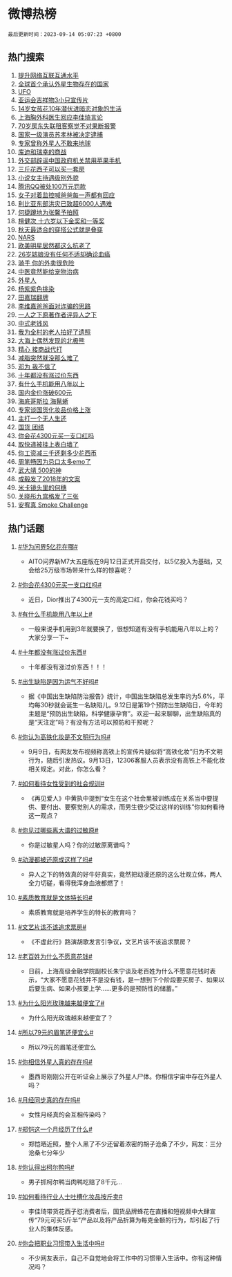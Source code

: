 # 微博热榜

`最后更新时间：2023-09-14 05:07:23 +0800`

## 热门搜索

1. [提升网络互联互通水平](https://m.weibo.cn/search?containerid=100103type%3D1%26t%3D10%26q%3D%23%E6%8F%90%E5%8D%87%E7%BD%91%E7%BB%9C%E4%BA%92%E8%81%94%E4%BA%92%E9%80%9A%E6%B0%B4%E5%B9%B3%23&stream_entry_id=51&isnewpage=1&extparam=seat%3D1%26dgr%3D0%26stream_entry_id%3D51%26filter_type%3Drealtimehot%26pos%3D0%26cate%3D10103%26c_type%3D51%26display_time%3D1694639242%26pre_seqid%3D1694639242024013074116)
1. [全球首个承认外星生物存在的国家](https://m.weibo.cn/search?containerid=100103type%3D1%26t%3D10%26q%3D%23%E5%85%A8%E7%90%83%E9%A6%96%E4%B8%AA%E6%89%BF%E8%AE%A4%E5%A4%96%E6%98%9F%E7%94%9F%E7%89%A9%E5%AD%98%E5%9C%A8%E7%9A%84%E5%9B%BD%E5%AE%B6%23&stream_entry_id=31&isnewpage=1&extparam=seat%3D1%26flag%3D2%26cate%3D5001%26filter_type%3Drealtimehot%26pos%3D0%26dgr%3D0%26stream_entry_id%3D31%26q%3D%2523%25E5%2585%25A8%25E7%2590%2583%25E9%25A6%2596%25E4%25B8%25AA%25E6%2589%25BF%25E8%25AE%25A4%25E5%25A4%2596%25E6%2598%259F%25E7%2594%259F%25E7%2589%25A9%25E5%25AD%2598%25E5%259C%25A8%25E7%259A%2584%25E5%259B%25BD%25E5%25AE%25B6%2523%26band_rank%3D1%26lcate%3D5001%26realpos%3D1%26c_type%3D31%26display_time%3D1694639242%26pre_seqid%3D1694639242024013074116)
1. [UFO](https://m.weibo.cn/search?containerid=100103type%3D1%26t%3D10%26q%3DUFO&stream_entry_id=31&isnewpage=1&extparam=seat%3D1%26flag%3D16%26cate%3D5001%26filter_type%3Drealtimehot%26pos%3D1%26dgr%3D0%26stream_entry_id%3D31%26q%3DUFO%26band_rank%3D2%26lcate%3D5001%26realpos%3D2%26c_type%3D31%26display_time%3D1694639242%26pre_seqid%3D1694639242024013074116)
1. [亚运会吉祥物3小只宣传片](https://m.weibo.cn/search?containerid=100103type%3D1%26t%3D10%26q%3D%23%E4%BA%9A%E8%BF%90%E4%BC%9A%E5%90%89%E7%A5%A5%E7%89%A93%E5%B0%8F%E5%8F%AA%E5%AE%A3%E4%BC%A0%E7%89%87%23&stream_entry_id=31&isnewpage=1&extparam=seat%3D1%26flag%3D0%26cate%3D5001%26filter_type%3Drealtimehot%26pos%3D2%26dgr%3D0%26stream_entry_id%3D31%26q%3D%2523%25E4%25BA%259A%25E8%25BF%2590%25E4%25BC%259A%25E5%2590%2589%25E7%25A5%25A5%25E7%2589%25A93%25E5%25B0%258F%25E5%258F%25AA%25E5%25AE%25A3%25E4%25BC%25A0%25E7%2589%2587%2523%26band_rank%3D3%26lcate%3D5001%26realpos%3D3%26c_type%3D31%26display_time%3D1694639242%26pre_seqid%3D1694639242024013074116)
1. [14岁女孩花10年潜伏进暗恋对象的生活](https://m.weibo.cn/search?containerid=100103type%3D1%26t%3D10%26q%3D14%E5%B2%81%E5%A5%B3%E5%AD%A9%E8%8A%B110%E5%B9%B4%E6%BD%9C%E4%BC%8F%E8%BF%9B%E6%9A%97%E6%81%8B%E5%AF%B9%E8%B1%A1%E7%9A%84%E7%94%9F%E6%B4%BB&stream_entry_id=31&isnewpage=1&extparam=seat%3D1%26flag%3D0%26cate%3D5001%26filter_type%3Drealtimehot%26pos%3D3%26dgr%3D0%26stream_entry_id%3D31%26q%3D14%25E5%25B2%2581%25E5%25A5%25B3%25E5%25AD%25A9%25E8%258A%25B110%25E5%25B9%25B4%25E6%25BD%259C%25E4%25BC%258F%25E8%25BF%259B%25E6%259A%2597%25E6%2581%258B%25E5%25AF%25B9%25E8%25B1%25A1%25E7%259A%2584%25E7%2594%259F%25E6%25B4%25BB%26band_rank%3D4%26lcate%3D5001%26realpos%3D4%26c_type%3D31%26display_time%3D1694639242%26pre_seqid%3D1694639242024013074116)
1. [上海胸外科医生回应李佳琦言论](https://m.weibo.cn/search?containerid=100103type%3D1%26t%3D10%26q%3D%23%E4%B8%8A%E6%B5%B7%E8%83%B8%E5%A4%96%E7%A7%91%E5%8C%BB%E7%94%9F%E5%9B%9E%E5%BA%94%E6%9D%8E%E4%BD%B3%E7%90%A6%E8%A8%80%E8%AE%BA%23&stream_entry_id=31&isnewpage=1&extparam=seat%3D1%26flag%3D16%26cate%3D5001%26filter_type%3Drealtimehot%26pos%3D4%26dgr%3D0%26stream_entry_id%3D31%26q%3D%2523%25E4%25B8%258A%25E6%25B5%25B7%25E8%2583%25B8%25E5%25A4%2596%25E7%25A7%2591%25E5%258C%25BB%25E7%2594%259F%25E5%259B%259E%25E5%25BA%2594%25E6%259D%258E%25E4%25BD%25B3%25E7%2590%25A6%25E8%25A8%2580%25E8%25AE%25BA%2523%26band_rank%3D5%26lcate%3D5001%26realpos%3D5%26c_type%3D31%26display_time%3D1694639242%26pre_seqid%3D1694639242024013074116)
1. [70岁房东失联租客察觉不对果断报警](https://m.weibo.cn/search?containerid=100103type%3D1%26t%3D10%26q%3D%2370%E5%B2%81%E6%88%BF%E4%B8%9C%E5%A4%B1%E8%81%94%E7%A7%9F%E5%AE%A2%E5%AF%9F%E8%A7%89%E4%B8%8D%E5%AF%B9%E6%9E%9C%E6%96%AD%E6%8A%A5%E8%AD%A6%23&stream_entry_id=31&isnewpage=1&extparam=seat%3D1%26flag%3D32768%26cate%3D5001%26filter_type%3Drealtimehot%26pos%3D5%26dgr%3D0%26stream_entry_id%3D31%26q%3D%252370%25E5%25B2%2581%25E6%2588%25BF%25E4%25B8%259C%25E5%25A4%25B1%25E8%2581%2594%25E7%25A7%259F%25E5%25AE%25A2%25E5%25AF%259F%25E8%25A7%2589%25E4%25B8%258D%25E5%25AF%25B9%25E6%259E%259C%25E6%2596%25AD%25E6%258A%25A5%25E8%25AD%25A6%2523%26band_rank%3D6%26lcate%3D5001%26realpos%3D6%26c_type%3D31%26display_time%3D1694639242%26pre_seqid%3D1694639242024013074116)
1. [国家一级演员苏孝林被决定逮捕](https://m.weibo.cn/search?containerid=100103type%3D1%26t%3D10%26q%3D%23%E5%9B%BD%E5%AE%B6%E4%B8%80%E7%BA%A7%E6%BC%94%E5%91%98%E8%8B%8F%E5%AD%9D%E6%9E%97%E8%A2%AB%E5%86%B3%E5%AE%9A%E9%80%AE%E6%8D%95%23&stream_entry_id=31&isnewpage=1&extparam=seat%3D1%26flag%3D2%26cate%3D5001%26filter_type%3Drealtimehot%26pos%3D6%26dgr%3D0%26stream_entry_id%3D31%26q%3D%2523%25E5%259B%25BD%25E5%25AE%25B6%25E4%25B8%2580%25E7%25BA%25A7%25E6%25BC%2594%25E5%2591%2598%25E8%258B%258F%25E5%25AD%259D%25E6%259E%2597%25E8%25A2%25AB%25E5%2586%25B3%25E5%25AE%259A%25E9%2580%25AE%25E6%258D%2595%2523%26band_rank%3D7%26lcate%3D5001%26realpos%3D7%26c_type%3D31%26display_time%3D1694639242%26pre_seqid%3D1694639242024013074116)
1. [专家曾称外星人不敢来地球](https://m.weibo.cn/search?containerid=100103type%3D1%26t%3D10%26q%3D%23%E4%B8%93%E5%AE%B6%E6%9B%BE%E7%A7%B0%E5%A4%96%E6%98%9F%E4%BA%BA%E4%B8%8D%E6%95%A2%E6%9D%A5%E5%9C%B0%E7%90%83%23&stream_entry_id=31&isnewpage=1&extparam=seat%3D1%26flag%3D16%26cate%3D5001%26filter_type%3Drealtimehot%26pos%3D7%26dgr%3D0%26stream_entry_id%3D31%26q%3D%2523%25E4%25B8%2593%25E5%25AE%25B6%25E6%259B%25BE%25E7%25A7%25B0%25E5%25A4%2596%25E6%2598%259F%25E4%25BA%25BA%25E4%25B8%258D%25E6%2595%25A2%25E6%259D%25A5%25E5%259C%25B0%25E7%2590%2583%2523%26band_rank%3D8%26lcate%3D5001%26realpos%3D8%26c_type%3D31%26display_time%3D1694639242%26pre_seqid%3D1694639242024013074116)
1. [库迪和瑞幸的商战](https://m.weibo.cn/search?containerid=100103type%3D1%26t%3D10%26q%3D%E5%BA%93%E8%BF%AA%E5%92%8C%E7%91%9E%E5%B9%B8%E7%9A%84%E5%95%86%E6%88%98&stream_entry_id=31&isnewpage=1&extparam=seat%3D1%26flag%3D0%26cate%3D5001%26filter_type%3Drealtimehot%26pos%3D8%26dgr%3D0%26stream_entry_id%3D31%26q%3D%25E5%25BA%2593%25E8%25BF%25AA%25E5%2592%258C%25E7%2591%259E%25E5%25B9%25B8%25E7%259A%2584%25E5%2595%2586%25E6%2588%2598%26band_rank%3D9%26lcate%3D5001%26realpos%3D9%26c_type%3D31%26display_time%3D1694639242%26pre_seqid%3D1694639242024013074116)
1. [外交部辟谣中国政府机关禁用苹果手机](https://m.weibo.cn/search?containerid=100103type%3D1%26t%3D10%26q%3D%23%E5%A4%96%E4%BA%A4%E9%83%A8%E8%BE%9F%E8%B0%A3%E4%B8%AD%E5%9B%BD%E6%94%BF%E5%BA%9C%E6%9C%BA%E5%85%B3%E7%A6%81%E7%94%A8%E8%8B%B9%E6%9E%9C%E6%89%8B%E6%9C%BA%23&stream_entry_id=31&isnewpage=1&extparam=seat%3D1%26flag%3D0%26cate%3D5001%26filter_type%3Drealtimehot%26pos%3D9%26dgr%3D0%26stream_entry_id%3D31%26q%3D%2523%25E5%25A4%2596%25E4%25BA%25A4%25E9%2583%25A8%25E8%25BE%259F%25E8%25B0%25A3%25E4%25B8%25AD%25E5%259B%25BD%25E6%2594%25BF%25E5%25BA%259C%25E6%259C%25BA%25E5%2585%25B3%25E7%25A6%2581%25E7%2594%25A8%25E8%258B%25B9%25E6%259E%259C%25E6%2589%258B%25E6%259C%25BA%2523%26band_rank%3D10%26lcate%3D5001%26realpos%3D10%26c_type%3D31%26display_time%3D1694639242%26pre_seqid%3D1694639242024013074116)
1. [三斤花西子可以买一套房](https://m.weibo.cn/search?containerid=100103type%3D1%26t%3D10%26q%3D%E4%B8%89%E6%96%A4%E8%8A%B1%E8%A5%BF%E5%AD%90%E5%8F%AF%E4%BB%A5%E4%B9%B0%E4%B8%80%E5%A5%97%E6%88%BF&stream_entry_id=31&isnewpage=1&extparam=seat%3D1%26flag%3D2%26cate%3D5001%26filter_type%3Drealtimehot%26pos%3D10%26dgr%3D0%26stream_entry_id%3D31%26q%3D%25E4%25B8%2589%25E6%2596%25A4%25E8%258A%25B1%25E8%25A5%25BF%25E5%25AD%2590%25E5%258F%25AF%25E4%25BB%25A5%25E4%25B9%25B0%25E4%25B8%2580%25E5%25A5%2597%25E6%2588%25BF%26band_rank%3D11%26lcate%3D5001%26realpos%3D11%26c_type%3D31%26display_time%3D1694639242%26pre_seqid%3D1694639242024013074116)
1. [小说女主待遇级别外貌](https://m.weibo.cn/search?containerid=100103type%3D1%26t%3D10%26q%3D%E5%B0%8F%E8%AF%B4%E5%A5%B3%E4%B8%BB%E5%BE%85%E9%81%87%E7%BA%A7%E5%88%AB%E5%A4%96%E8%B2%8C&stream_entry_id=31&isnewpage=1&extparam=seat%3D1%26flag%3D2%26cate%3D5001%26filter_type%3Drealtimehot%26pos%3D11%26dgr%3D0%26stream_entry_id%3D31%26q%3D%25E5%25B0%258F%25E8%25AF%25B4%25E5%25A5%25B3%25E4%25B8%25BB%25E5%25BE%2585%25E9%2581%2587%25E7%25BA%25A7%25E5%2588%25AB%25E5%25A4%2596%25E8%25B2%258C%26band_rank%3D12%26lcate%3D5001%26realpos%3D12%26c_type%3D31%26display_time%3D1694639242%26pre_seqid%3D1694639242024013074116)
1. [腾讯QQ被处100万元罚款](https://m.weibo.cn/search?containerid=100103type%3D1%26t%3D10%26q%3D%23%E8%85%BE%E8%AE%AFQQ%E8%A2%AB%E5%A4%84100%E4%B8%87%E5%85%83%E7%BD%9A%E6%AC%BE%23&stream_entry_id=31&isnewpage=1&extparam=seat%3D1%26flag%3D0%26cate%3D5001%26filter_type%3Drealtimehot%26pos%3D12%26dgr%3D0%26stream_entry_id%3D31%26q%3D%2523%25E8%2585%25BE%25E8%25AE%25AFQQ%25E8%25A2%25AB%25E5%25A4%2584100%25E4%25B8%2587%25E5%2585%2583%25E7%25BD%259A%25E6%25AC%25BE%2523%26band_rank%3D13%26lcate%3D5001%26realpos%3D13%26c_type%3D31%26display_time%3D1694639242%26pre_seqid%3D1694639242024013074116)
1. [女子对着监控喊爸爸每一声都有回应](https://m.weibo.cn/search?containerid=100103type%3D1%26t%3D10%26q%3D%23%E5%A5%B3%E5%AD%90%E5%AF%B9%E7%9D%80%E7%9B%91%E6%8E%A7%E5%96%8A%E7%88%B8%E7%88%B8%E6%AF%8F%E4%B8%80%E5%A3%B0%E9%83%BD%E6%9C%89%E5%9B%9E%E5%BA%94%23&stream_entry_id=31&isnewpage=1&extparam=seat%3D1%26flag%3D32768%26cate%3D5001%26filter_type%3Drealtimehot%26pos%3D13%26dgr%3D0%26stream_entry_id%3D31%26q%3D%2523%25E5%25A5%25B3%25E5%25AD%2590%25E5%25AF%25B9%25E7%259D%2580%25E7%259B%2591%25E6%258E%25A7%25E5%2596%258A%25E7%2588%25B8%25E7%2588%25B8%25E6%25AF%258F%25E4%25B8%2580%25E5%25A3%25B0%25E9%2583%25BD%25E6%259C%2589%25E5%259B%259E%25E5%25BA%2594%2523%26band_rank%3D14%26lcate%3D5001%26realpos%3D14%26c_type%3D31%26display_time%3D1694639242%26pre_seqid%3D1694639242024013074116)
1. [利比亚东部洪灾已致超6000人遇难](https://m.weibo.cn/search?containerid=100103type%3D1%26t%3D10%26q%3D%23%E5%88%A9%E6%AF%94%E4%BA%9A%E4%B8%9C%E9%83%A8%E6%B4%AA%E7%81%BE%E5%B7%B2%E8%87%B4%E8%B6%856000%E4%BA%BA%E9%81%87%E9%9A%BE%23&stream_entry_id=31&isnewpage=1&extparam=seat%3D1%26flag%3D0%26cate%3D5001%26filter_type%3Drealtimehot%26pos%3D14%26dgr%3D0%26stream_entry_id%3D31%26q%3D%2523%25E5%2588%25A9%25E6%25AF%2594%25E4%25BA%259A%25E4%25B8%259C%25E9%2583%25A8%25E6%25B4%25AA%25E7%2581%25BE%25E5%25B7%25B2%25E8%2587%25B4%25E8%25B6%25856000%25E4%25BA%25BA%25E9%2581%2587%25E9%259A%25BE%2523%26band_rank%3D15%26lcate%3D5001%26realpos%3D15%26c_type%3D31%26display_time%3D1694639242%26pre_seqid%3D1694639242024013074116)
1. [何捷蹲地为张馨予拍照](https://m.weibo.cn/search?containerid=100103type%3D1%26t%3D10%26q%3D%23%E4%BD%95%E6%8D%B7%E8%B9%B2%E5%9C%B0%E4%B8%BA%E5%BC%A0%E9%A6%A8%E4%BA%88%E6%8B%8D%E7%85%A7%23&stream_entry_id=31&isnewpage=1&extparam=seat%3D1%26flag%3D2%26cate%3D5001%26filter_type%3Drealtimehot%26pos%3D15%26dgr%3D0%26stream_entry_id%3D31%26q%3D%2523%25E4%25BD%2595%25E6%258D%25B7%25E8%25B9%25B2%25E5%259C%25B0%25E4%25B8%25BA%25E5%25BC%25A0%25E9%25A6%25A8%25E4%25BA%2588%25E6%258B%258D%25E7%2585%25A7%2523%26band_rank%3D16%26lcate%3D5001%26realpos%3D16%26c_type%3D31%26display_time%3D1694639242%26pre_seqid%3D1694639242024013074116)
1. [檀健次 十六岁以下金奖和一等奖](https://m.weibo.cn/search?containerid=100103type%3D1%26t%3D10%26q%3D%E6%AA%80%E5%81%A5%E6%AC%A1+%E5%8D%81%E5%85%AD%E5%B2%81%E4%BB%A5%E4%B8%8B%E9%87%91%E5%A5%96%E5%92%8C%E4%B8%80%E7%AD%89%E5%A5%96&stream_entry_id=31&isnewpage=1&extparam=seat%3D1%26flag%3D0%26cate%3D5001%26filter_type%3Drealtimehot%26pos%3D16%26dgr%3D0%26stream_entry_id%3D31%26q%3D%25E6%25AA%2580%25E5%2581%25A5%25E6%25AC%25A1%2520%25E5%258D%2581%25E5%2585%25AD%25E5%25B2%2581%25E4%25BB%25A5%25E4%25B8%258B%25E9%2587%2591%25E5%25A5%2596%25E5%2592%258C%25E4%25B8%2580%25E7%25AD%2589%25E5%25A5%2596%26band_rank%3D17%26lcate%3D5001%26realpos%3D17%26c_type%3D31%26display_time%3D1694639242%26pre_seqid%3D1694639242024013074116)
1. [秋天最适合的穿搭公式就是叠穿](https://m.weibo.cn/search?containerid=100103type%3D1%26t%3D10%26q%3D%E7%A7%8B%E5%A4%A9%E6%9C%80%E9%80%82%E5%90%88%E7%9A%84%E7%A9%BF%E6%90%AD%E5%85%AC%E5%BC%8F%E5%B0%B1%E6%98%AF%E5%8F%A0%E7%A9%BF&stream_entry_id=31&isnewpage=1&extparam=seat%3D1%26flag%3D0%26cate%3D5001%26filter_type%3Drealtimehot%26pos%3D17%26dgr%3D0%26stream_entry_id%3D31%26q%3D%25E7%25A7%258B%25E5%25A4%25A9%25E6%259C%2580%25E9%2580%2582%25E5%2590%2588%25E7%259A%2584%25E7%25A9%25BF%25E6%2590%25AD%25E5%2585%25AC%25E5%25BC%258F%25E5%25B0%25B1%25E6%2598%25AF%25E5%258F%25A0%25E7%25A9%25BF%26band_rank%3D18%26lcate%3D5001%26realpos%3D18%26c_type%3D31%26display_time%3D1694639242%26pre_seqid%3D1694639242024013074116)
1. [NARS](https://m.weibo.cn/search?containerid=100103type%3D1%26t%3D10%26q%3DNARS&stream_entry_id=31&isnewpage=1&extparam=seat%3D1%26flag%3D0%26cate%3D5001%26filter_type%3Drealtimehot%26pos%3D18%26dgr%3D0%26stream_entry_id%3D31%26q%3DNARS%26band_rank%3D19%26lcate%3D5001%26realpos%3D19%26c_type%3D31%26display_time%3D1694639242%26pre_seqid%3D1694639242024013074116)
1. [欧美明星居然都这么抗老了](https://m.weibo.cn/search?containerid=100103type%3D1%26t%3D10%26q%3D%23%E6%AC%A7%E7%BE%8E%E6%98%8E%E6%98%9F%E5%B1%85%E7%84%B6%E9%83%BD%E8%BF%99%E4%B9%88%E6%8A%97%E8%80%81%E4%BA%86%23&stream_entry_id=31&isnewpage=1&extparam=seat%3D1%26flag%3D0%26cate%3D5001%26filter_type%3Drealtimehot%26pos%3D19%26dgr%3D0%26stream_entry_id%3D31%26q%3D%2523%25E6%25AC%25A7%25E7%25BE%258E%25E6%2598%258E%25E6%2598%259F%25E5%25B1%2585%25E7%2584%25B6%25E9%2583%25BD%25E8%25BF%2599%25E4%25B9%2588%25E6%258A%2597%25E8%2580%2581%25E4%25BA%2586%2523%26band_rank%3D20%26lcate%3D5001%26realpos%3D20%26c_type%3D31%26display_time%3D1694639242%26pre_seqid%3D1694639242024013074116)
1. [26岁姑娘没有任何不适却确诊血癌](https://m.weibo.cn/search?containerid=100103type%3D1%26t%3D10%26q%3D%2326%E5%B2%81%E5%A7%91%E5%A8%98%E6%B2%A1%E6%9C%89%E4%BB%BB%E4%BD%95%E4%B8%8D%E9%80%82%E5%8D%B4%E7%A1%AE%E8%AF%8A%E8%A1%80%E7%99%8C%23&stream_entry_id=31&isnewpage=1&extparam=seat%3D1%26flag%3D0%26cate%3D5001%26filter_type%3Drealtimehot%26pos%3D20%26dgr%3D0%26stream_entry_id%3D31%26q%3D%252326%25E5%25B2%2581%25E5%25A7%2591%25E5%25A8%2598%25E6%25B2%25A1%25E6%259C%2589%25E4%25BB%25BB%25E4%25BD%2595%25E4%25B8%258D%25E9%2580%2582%25E5%258D%25B4%25E7%25A1%25AE%25E8%25AF%258A%25E8%25A1%2580%25E7%2599%258C%2523%26band_rank%3D21%26lcate%3D5001%26realpos%3D21%26c_type%3D31%26display_time%3D1694639242%26pre_seqid%3D1694639242024013074116)
1. [骑手 你的外卖很危险](https://m.weibo.cn/search?containerid=100103type%3D1%26t%3D10%26q%3D%E9%AA%91%E6%89%8B+%E4%BD%A0%E7%9A%84%E5%A4%96%E5%8D%96%E5%BE%88%E5%8D%B1%E9%99%A9&stream_entry_id=31&isnewpage=1&extparam=seat%3D1%26flag%3D0%26cate%3D5001%26filter_type%3Drealtimehot%26pos%3D21%26dgr%3D0%26stream_entry_id%3D31%26q%3D%25E9%25AA%2591%25E6%2589%258B%2520%25E4%25BD%25A0%25E7%259A%2584%25E5%25A4%2596%25E5%258D%2596%25E5%25BE%2588%25E5%258D%25B1%25E9%2599%25A9%26band_rank%3D22%26lcate%3D5001%26realpos%3D22%26c_type%3D31%26display_time%3D1694639242%26pre_seqid%3D1694639242024013074116)
1. [中医竟然能给宠物治病](https://m.weibo.cn/search?containerid=100103type%3D1%26t%3D10%26q%3D%E4%B8%AD%E5%8C%BB%E7%AB%9F%E7%84%B6%E8%83%BD%E7%BB%99%E5%AE%A0%E7%89%A9%E6%B2%BB%E7%97%85&stream_entry_id=31&isnewpage=1&extparam=seat%3D1%26flag%3D0%26cate%3D5001%26filter_type%3Drealtimehot%26pos%3D22%26dgr%3D0%26stream_entry_id%3D31%26q%3D%25E4%25B8%25AD%25E5%258C%25BB%25E7%25AB%259F%25E7%2584%25B6%25E8%2583%25BD%25E7%25BB%2599%25E5%25AE%25A0%25E7%2589%25A9%25E6%25B2%25BB%25E7%2597%2585%26band_rank%3D23%26lcate%3D5001%26realpos%3D23%26c_type%3D31%26display_time%3D1694639242%26pre_seqid%3D1694639242024013074116)
1. [外星人](https://m.weibo.cn/search?containerid=100103type%3D1%26t%3D10%26q%3D%E5%A4%96%E6%98%9F%E4%BA%BA&stream_entry_id=31&isnewpage=1&extparam=seat%3D1%26flag%3D0%26cate%3D5001%26filter_type%3Drealtimehot%26pos%3D23%26dgr%3D0%26stream_entry_id%3D31%26q%3D%25E5%25A4%2596%25E6%2598%259F%25E4%25BA%25BA%26band_rank%3D24%26lcate%3D5001%26realpos%3D24%26c_type%3D31%26display_time%3D1694639242%26pre_seqid%3D1694639242024013074116)
1. [杨紫紫色挑染](https://m.weibo.cn/search?containerid=100103type%3D1%26t%3D10%26q%3D%23%E6%9D%A8%E7%B4%AB%E7%B4%AB%E8%89%B2%E6%8C%91%E6%9F%93%23&stream_entry_id=31&isnewpage=1&extparam=seat%3D1%26flag%3D0%26cate%3D5001%26filter_type%3Drealtimehot%26pos%3D24%26dgr%3D0%26stream_entry_id%3D31%26q%3D%2523%25E6%259D%25A8%25E7%25B4%25AB%25E7%25B4%25AB%25E8%2589%25B2%25E6%258C%2591%25E6%259F%2593%2523%26band_rank%3D25%26lcate%3D5001%26realpos%3D25%26c_type%3D31%26display_time%3D1694639242%26pre_seqid%3D1694639242024013074116)
1. [田嘉瑞翻牌](https://m.weibo.cn/search?containerid=100103type%3D1%26t%3D10%26q%3D%E7%94%B0%E5%98%89%E7%91%9E%E7%BF%BB%E7%89%8C&stream_entry_id=31&isnewpage=1&extparam=seat%3D1%26flag%3D0%26cate%3D5001%26filter_type%3Drealtimehot%26pos%3D25%26dgr%3D0%26stream_entry_id%3D31%26q%3D%25E7%2594%25B0%25E5%2598%2589%25E7%2591%259E%25E7%25BF%25BB%25E7%2589%258C%26band_rank%3D26%26lcate%3D5001%26realpos%3D26%26c_type%3D31%26display_time%3D1694639242%26pre_seqid%3D1694639242024013074116)
1. [李维嘉爸爸面对诈骗的思路](https://m.weibo.cn/search?containerid=100103type%3D1%26t%3D10%26q%3D%E6%9D%8E%E7%BB%B4%E5%98%89%E7%88%B8%E7%88%B8%E9%9D%A2%E5%AF%B9%E8%AF%88%E9%AA%97%E7%9A%84%E6%80%9D%E8%B7%AF&stream_entry_id=31&isnewpage=1&extparam=seat%3D1%26flag%3D0%26cate%3D5001%26filter_type%3Drealtimehot%26pos%3D26%26dgr%3D0%26stream_entry_id%3D31%26q%3D%25E6%259D%258E%25E7%25BB%25B4%25E5%2598%2589%25E7%2588%25B8%25E7%2588%25B8%25E9%259D%25A2%25E5%25AF%25B9%25E8%25AF%2588%25E9%25AA%2597%25E7%259A%2584%25E6%2580%259D%25E8%25B7%25AF%26band_rank%3D27%26lcate%3D5001%26realpos%3D27%26c_type%3D31%26display_time%3D1694639242%26pre_seqid%3D1694639242024013074116)
1. [一人之下原著作者评异人之下](https://m.weibo.cn/search?containerid=100103type%3D1%26t%3D10%26q%3D%23%E4%B8%80%E4%BA%BA%E4%B9%8B%E4%B8%8B%E5%8E%9F%E8%91%97%E4%BD%9C%E8%80%85%E8%AF%84%E5%BC%82%E4%BA%BA%E4%B9%8B%E4%B8%8B%23&stream_entry_id=31&isnewpage=1&extparam=seat%3D1%26flag%3D0%26cate%3D5001%26filter_type%3Drealtimehot%26pos%3D27%26dgr%3D0%26stream_entry_id%3D31%26q%3D%2523%25E4%25B8%2580%25E4%25BA%25BA%25E4%25B9%258B%25E4%25B8%258B%25E5%258E%259F%25E8%2591%2597%25E4%25BD%259C%25E8%2580%2585%25E8%25AF%2584%25E5%25BC%2582%25E4%25BA%25BA%25E4%25B9%258B%25E4%25B8%258B%2523%26band_rank%3D28%26lcate%3D5001%26realpos%3D28%26c_type%3D31%26display_time%3D1694639242%26pre_seqid%3D1694639242024013074116)
1. [中式老钱风](https://m.weibo.cn/search?containerid=100103type%3D1%26t%3D10%26q%3D%E4%B8%AD%E5%BC%8F%E8%80%81%E9%92%B1%E9%A3%8E&stream_entry_id=31&isnewpage=1&extparam=seat%3D1%26flag%3D1%26cate%3D5001%26filter_type%3Drealtimehot%26pos%3D28%26dgr%3D0%26stream_entry_id%3D31%26q%3D%25E4%25B8%25AD%25E5%25BC%258F%25E8%2580%2581%25E9%2592%25B1%25E9%25A3%258E%26band_rank%3D29%26lcate%3D5001%26realpos%3D29%26c_type%3D31%26display_time%3D1694639242%26pre_seqid%3D1694639242024013074116)
1. [我为全村的老人拍好了遗照](https://m.weibo.cn/search?containerid=100103type%3D1%26t%3D10%26q%3D%E6%88%91%E4%B8%BA%E5%85%A8%E6%9D%91%E7%9A%84%E8%80%81%E4%BA%BA%E6%8B%8D%E5%A5%BD%E4%BA%86%E9%81%97%E7%85%A7&stream_entry_id=31&isnewpage=1&extparam=seat%3D1%26flag%3D0%26cate%3D5001%26filter_type%3Drealtimehot%26pos%3D29%26dgr%3D0%26stream_entry_id%3D31%26q%3D%25E6%2588%2591%25E4%25B8%25BA%25E5%2585%25A8%25E6%259D%2591%25E7%259A%2584%25E8%2580%2581%25E4%25BA%25BA%25E6%258B%258D%25E5%25A5%25BD%25E4%25BA%2586%25E9%2581%2597%25E7%2585%25A7%26band_rank%3D30%26lcate%3D5001%26realpos%3D30%26c_type%3D31%26display_time%3D1694639242%26pre_seqid%3D1694639242024013074116)
1. [大海上偶然发现的北极熊](https://m.weibo.cn/search?containerid=100103type%3D1%26t%3D10%26q%3D%E5%A4%A7%E6%B5%B7%E4%B8%8A%E5%81%B6%E7%84%B6%E5%8F%91%E7%8E%B0%E7%9A%84%E5%8C%97%E6%9E%81%E7%86%8A&stream_entry_id=31&isnewpage=1&extparam=seat%3D1%26flag%3D1%26cate%3D5001%26filter_type%3Drealtimehot%26pos%3D30%26dgr%3D0%26stream_entry_id%3D31%26q%3D%25E5%25A4%25A7%25E6%25B5%25B7%25E4%25B8%258A%25E5%2581%25B6%25E7%2584%25B6%25E5%258F%2591%25E7%258E%25B0%25E7%259A%2584%25E5%258C%2597%25E6%259E%2581%25E7%2586%258A%26band_rank%3D31%26lcate%3D5001%26realpos%3D31%26c_type%3D31%26display_time%3D1694639242%26pre_seqid%3D1694639242024013074116)
1. [精心 接商战代打](https://m.weibo.cn/search?containerid=100103type%3D1%26t%3D10%26q%3D%E7%B2%BE%E5%BF%83+%E6%8E%A5%E5%95%86%E6%88%98%E4%BB%A3%E6%89%93&stream_entry_id=31&isnewpage=1&extparam=seat%3D1%26flag%3D0%26cate%3D5001%26filter_type%3Drealtimehot%26pos%3D31%26dgr%3D0%26stream_entry_id%3D31%26q%3D%25E7%25B2%25BE%25E5%25BF%2583%2520%25E6%258E%25A5%25E5%2595%2586%25E6%2588%2598%25E4%25BB%25A3%25E6%2589%2593%26band_rank%3D32%26lcate%3D5001%26realpos%3D32%26c_type%3D31%26display_time%3D1694639242%26pre_seqid%3D1694639242024013074116)
1. [减脂突然就没那么难了](https://m.weibo.cn/search?containerid=100103type%3D1%26t%3D10%26q%3D%23%E5%87%8F%E8%84%82%E7%AA%81%E7%84%B6%E5%B0%B1%E6%B2%A1%E9%82%A3%E4%B9%88%E9%9A%BE%E4%BA%86%23&stream_entry_id=31&isnewpage=1&extparam=seat%3D1%26flag%3D0%26cate%3D5001%26filter_type%3Drealtimehot%26pos%3D32%26dgr%3D0%26stream_entry_id%3D31%26q%3D%2523%25E5%2587%258F%25E8%2584%2582%25E7%25AA%2581%25E7%2584%25B6%25E5%25B0%25B1%25E6%25B2%25A1%25E9%2582%25A3%25E4%25B9%2588%25E9%259A%25BE%25E4%25BA%2586%2523%26band_rank%3D33%26lcate%3D5001%26realpos%3D33%26c_type%3D31%26display_time%3D1694639242%26pre_seqid%3D1694639242024013074116)
1. [邓为 我不信了](https://m.weibo.cn/search?containerid=100103type%3D1%26t%3D10%26q%3D%E9%82%93%E4%B8%BA+%E6%88%91%E4%B8%8D%E4%BF%A1%E4%BA%86&stream_entry_id=31&isnewpage=1&extparam=seat%3D1%26flag%3D0%26cate%3D5001%26filter_type%3Drealtimehot%26pos%3D33%26dgr%3D0%26stream_entry_id%3D31%26q%3D%25E9%2582%2593%25E4%25B8%25BA%2520%25E6%2588%2591%25E4%25B8%258D%25E4%25BF%25A1%25E4%25BA%2586%26band_rank%3D34%26lcate%3D5001%26realpos%3D34%26c_type%3D31%26display_time%3D1694639242%26pre_seqid%3D1694639242024013074116)
1. [十年都没有涨过价东西](https://m.weibo.cn/search?containerid=100103type%3D1%26t%3D10%26q%3D%23%E5%8D%81%E5%B9%B4%E9%83%BD%E6%B2%A1%E6%9C%89%E6%B6%A8%E8%BF%87%E4%BB%B7%E4%B8%9C%E8%A5%BF%23&stream_entry_id=31&isnewpage=1&extparam=seat%3D1%26flag%3D0%26cate%3D5001%26filter_type%3Drealtimehot%26pos%3D34%26dgr%3D0%26stream_entry_id%3D31%26q%3D%2523%25E5%258D%2581%25E5%25B9%25B4%25E9%2583%25BD%25E6%25B2%25A1%25E6%259C%2589%25E6%25B6%25A8%25E8%25BF%2587%25E4%25BB%25B7%25E4%25B8%259C%25E8%25A5%25BF%2523%26band_rank%3D35%26lcate%3D5001%26realpos%3D35%26c_type%3D31%26display_time%3D1694639242%26pre_seqid%3D1694639242024013074116)
1. [有什么手机能用八年以上](https://m.weibo.cn/search?containerid=100103type%3D1%26t%3D10%26q%3D%23%E6%9C%89%E4%BB%80%E4%B9%88%E6%89%8B%E6%9C%BA%E8%83%BD%E7%94%A8%E5%85%AB%E5%B9%B4%E4%BB%A5%E4%B8%8A%23&stream_entry_id=31&isnewpage=1&extparam=seat%3D1%26flag%3D0%26cate%3D5001%26filter_type%3Drealtimehot%26pos%3D35%26dgr%3D0%26stream_entry_id%3D31%26q%3D%2523%25E6%259C%2589%25E4%25BB%2580%25E4%25B9%2588%25E6%2589%258B%25E6%259C%25BA%25E8%2583%25BD%25E7%2594%25A8%25E5%2585%25AB%25E5%25B9%25B4%25E4%25BB%25A5%25E4%25B8%258A%2523%26band_rank%3D36%26lcate%3D5001%26realpos%3D36%26c_type%3D31%26display_time%3D1694639242%26pre_seqid%3D1694639242024013074116)
1. [国内金价涨破600元](https://m.weibo.cn/search?containerid=100103type%3D1%26t%3D10%26q%3D%23%E5%9B%BD%E5%86%85%E9%87%91%E4%BB%B7%E6%B6%A8%E7%A0%B4600%E5%85%83%23&stream_entry_id=31&isnewpage=1&extparam=seat%3D1%26flag%3D0%26cate%3D5001%26filter_type%3Drealtimehot%26pos%3D36%26dgr%3D0%26stream_entry_id%3D31%26q%3D%2523%25E5%259B%25BD%25E5%2586%2585%25E9%2587%2591%25E4%25BB%25B7%25E6%25B6%25A8%25E7%25A0%25B4600%25E5%2585%2583%2523%26band_rank%3D37%26lcate%3D5001%26realpos%3D37%26c_type%3D31%26display_time%3D1694639242%26pre_seqid%3D1694639242024013074116)
1. [海底哥斯拉 海鬣蜥](https://m.weibo.cn/search?containerid=100103type%3D1%26t%3D10%26q%3D%E6%B5%B7%E5%BA%95%E5%93%A5%E6%96%AF%E6%8B%89+%E6%B5%B7%E9%AC%A3%E8%9C%A5&stream_entry_id=31&isnewpage=1&extparam=seat%3D1%26flag%3D0%26cate%3D5001%26filter_type%3Drealtimehot%26pos%3D37%26dgr%3D0%26stream_entry_id%3D31%26q%3D%25E6%25B5%25B7%25E5%25BA%2595%25E5%2593%25A5%25E6%2596%25AF%25E6%258B%2589%2520%25E6%25B5%25B7%25E9%25AC%25A3%25E8%259C%25A5%26band_rank%3D38%26lcate%3D5001%26realpos%3D38%26c_type%3D31%26display_time%3D1694639242%26pre_seqid%3D1694639242024013074116)
1. [专家谈国货化妆品价格上涨](https://m.weibo.cn/search?containerid=100103type%3D1%26t%3D10%26q%3D%23%E4%B8%93%E5%AE%B6%E8%B0%88%E5%9B%BD%E8%B4%A7%E5%8C%96%E5%A6%86%E5%93%81%E4%BB%B7%E6%A0%BC%E4%B8%8A%E6%B6%A8%23&stream_entry_id=31&isnewpage=1&extparam=seat%3D1%26flag%3D0%26cate%3D5001%26filter_type%3Drealtimehot%26pos%3D38%26dgr%3D0%26stream_entry_id%3D31%26q%3D%2523%25E4%25B8%2593%25E5%25AE%25B6%25E8%25B0%2588%25E5%259B%25BD%25E8%25B4%25A7%25E5%258C%2596%25E5%25A6%2586%25E5%2593%2581%25E4%25BB%25B7%25E6%25A0%25BC%25E4%25B8%258A%25E6%25B6%25A8%2523%26band_rank%3D39%26lcate%3D5001%26realpos%3D39%26c_type%3D31%26display_time%3D1694639242%26pre_seqid%3D1694639242024013074116)
1. [主打一个无人生还](https://m.weibo.cn/search?containerid=100103type%3D1%26t%3D10%26q%3D%E4%B8%BB%E6%89%93%E4%B8%80%E4%B8%AA%E6%97%A0%E4%BA%BA%E7%94%9F%E8%BF%98&stream_entry_id=31&isnewpage=1&extparam=seat%3D1%26flag%3D0%26cate%3D5001%26filter_type%3Drealtimehot%26pos%3D39%26dgr%3D0%26stream_entry_id%3D31%26q%3D%25E4%25B8%25BB%25E6%2589%2593%25E4%25B8%2580%25E4%25B8%25AA%25E6%2597%25A0%25E4%25BA%25BA%25E7%2594%259F%25E8%25BF%2598%26band_rank%3D40%26lcate%3D5001%26realpos%3D40%26c_type%3D31%26display_time%3D1694639242%26pre_seqid%3D1694639242024013074116)
1. [国货 团结](https://m.weibo.cn/search?containerid=100103type%3D1%26t%3D10%26q%3D%E5%9B%BD%E8%B4%A7+%E5%9B%A2%E7%BB%93&stream_entry_id=31&isnewpage=1&extparam=seat%3D1%26flag%3D0%26cate%3D5001%26filter_type%3Drealtimehot%26pos%3D40%26dgr%3D0%26stream_entry_id%3D31%26q%3D%25E5%259B%25BD%25E8%25B4%25A7%2520%25E5%259B%25A2%25E7%25BB%2593%26band_rank%3D41%26lcate%3D5001%26realpos%3D41%26c_type%3D31%26display_time%3D1694639242%26pre_seqid%3D1694639242024013074116)
1. [你会花4300元买一支口红吗](https://m.weibo.cn/search?containerid=100103type%3D1%26t%3D10%26q%3D%23%E4%BD%A0%E4%BC%9A%E8%8A%B14300%E5%85%83%E4%B9%B0%E4%B8%80%E6%94%AF%E5%8F%A3%E7%BA%A2%E5%90%97%23&stream_entry_id=31&isnewpage=1&extparam=seat%3D1%26flag%3D0%26cate%3D5001%26filter_type%3Drealtimehot%26pos%3D41%26dgr%3D0%26stream_entry_id%3D31%26q%3D%2523%25E4%25BD%25A0%25E4%25BC%259A%25E8%258A%25B14300%25E5%2585%2583%25E4%25B9%25B0%25E4%25B8%2580%25E6%2594%25AF%25E5%258F%25A3%25E7%25BA%25A2%25E5%2590%2597%2523%26band_rank%3D42%26lcate%3D5001%26realpos%3D42%26c_type%3D31%26display_time%3D1694639242%26pre_seqid%3D1694639242024013074116)
1. [取快递被挂上表白墙了](https://m.weibo.cn/search?containerid=100103type%3D1%26t%3D10%26q%3D%23%E5%8F%96%E5%BF%AB%E9%80%92%E8%A2%AB%E6%8C%82%E4%B8%8A%E8%A1%A8%E7%99%BD%E5%A2%99%E4%BA%86%23&stream_entry_id=31&isnewpage=1&extparam=seat%3D1%26flag%3D0%26cate%3D5001%26filter_type%3Drealtimehot%26pos%3D42%26dgr%3D0%26stream_entry_id%3D31%26q%3D%2523%25E5%258F%2596%25E5%25BF%25AB%25E9%2580%2592%25E8%25A2%25AB%25E6%258C%2582%25E4%25B8%258A%25E8%25A1%25A8%25E7%2599%25BD%25E5%25A2%2599%25E4%25BA%2586%2523%26band_rank%3D43%26lcate%3D5001%26realpos%3D43%26c_type%3D31%26display_time%3D1694639242%26pre_seqid%3D1694639242024013074116)
1. [你工资减三千还剩多少花西币](https://m.weibo.cn/search?containerid=100103type%3D1%26t%3D10%26q%3D%23%E4%BD%A0%E5%B7%A5%E8%B5%84%E5%87%8F%E4%B8%89%E5%8D%83%E8%BF%98%E5%89%A9%E5%A4%9A%E5%B0%91%E8%8A%B1%E8%A5%BF%E5%B8%81%23&stream_entry_id=31&isnewpage=1&extparam=seat%3D1%26flag%3D0%26cate%3D5001%26filter_type%3Drealtimehot%26pos%3D43%26dgr%3D0%26stream_entry_id%3D31%26q%3D%2523%25E4%25BD%25A0%25E5%25B7%25A5%25E8%25B5%2584%25E5%2587%258F%25E4%25B8%2589%25E5%258D%2583%25E8%25BF%2598%25E5%2589%25A9%25E5%25A4%259A%25E5%25B0%2591%25E8%258A%25B1%25E8%25A5%25BF%25E5%25B8%2581%2523%26band_rank%3D44%26lcate%3D5001%26realpos%3D44%26c_type%3D31%26display_time%3D1694639242%26pre_seqid%3D1694639242024013074116)
1. [周笔畅因为忌口太多emo了](https://m.weibo.cn/search?containerid=100103type%3D1%26t%3D10%26q%3D%23%E5%91%A8%E7%AC%94%E7%95%85%E5%9B%A0%E4%B8%BA%E5%BF%8C%E5%8F%A3%E5%A4%AA%E5%A4%9Aemo%E4%BA%86%23&stream_entry_id=31&isnewpage=1&extparam=seat%3D1%26flag%3D0%26cate%3D5001%26filter_type%3Drealtimehot%26pos%3D44%26dgr%3D0%26stream_entry_id%3D31%26q%3D%2523%25E5%2591%25A8%25E7%25AC%2594%25E7%2595%2585%25E5%259B%25A0%25E4%25B8%25BA%25E5%25BF%258C%25E5%258F%25A3%25E5%25A4%25AA%25E5%25A4%259Aemo%25E4%25BA%2586%2523%26band_rank%3D45%26lcate%3D5001%26realpos%3D45%26c_type%3D31%26display_time%3D1694639242%26pre_seqid%3D1694639242024013074116)
1. [武大靖 500的神](https://m.weibo.cn/search?containerid=100103type%3D1%26t%3D10%26q%3D%E6%AD%A6%E5%A4%A7%E9%9D%96+500%E7%9A%84%E7%A5%9E&stream_entry_id=31&isnewpage=1&extparam=seat%3D1%26flag%3D0%26cate%3D5001%26filter_type%3Drealtimehot%26pos%3D45%26dgr%3D0%26stream_entry_id%3D31%26q%3D%25E6%25AD%25A6%25E5%25A4%25A7%25E9%259D%2596%2520500%25E7%259A%2584%25E7%25A5%259E%26band_rank%3D46%26lcate%3D5001%26realpos%3D46%26c_type%3D31%26display_time%3D1694639242%26pre_seqid%3D1694639242024013074116)
1. [成毅发了2018年的文案](https://m.weibo.cn/search?containerid=100103type%3D1%26t%3D10%26q%3D%23%E6%88%90%E6%AF%85%E5%8F%91%E4%BA%862018%E5%B9%B4%E7%9A%84%E6%96%87%E6%A1%88%23&stream_entry_id=31&isnewpage=1&extparam=seat%3D1%26flag%3D0%26cate%3D5001%26filter_type%3Drealtimehot%26pos%3D46%26dgr%3D0%26stream_entry_id%3D31%26q%3D%2523%25E6%2588%2590%25E6%25AF%2585%25E5%258F%2591%25E4%25BA%25862018%25E5%25B9%25B4%25E7%259A%2584%25E6%2596%2587%25E6%25A1%2588%2523%26band_rank%3D47%26lcate%3D5001%26realpos%3D47%26c_type%3D31%26display_time%3D1694639242%26pre_seqid%3D1694639242024013074116)
1. [米卡镜头里的何穗](https://m.weibo.cn/search?containerid=100103type%3D1%26t%3D10%26q%3D%23%E7%B1%B3%E5%8D%A1%E9%95%9C%E5%A4%B4%E9%87%8C%E7%9A%84%E4%BD%95%E7%A9%97%23&stream_entry_id=31&isnewpage=1&extparam=seat%3D1%26flag%3D1%26cate%3D5001%26filter_type%3Drealtimehot%26pos%3D47%26dgr%3D0%26stream_entry_id%3D31%26q%3D%2523%25E7%25B1%25B3%25E5%258D%25A1%25E9%2595%259C%25E5%25A4%25B4%25E9%2587%258C%25E7%259A%2584%25E4%25BD%2595%25E7%25A9%2597%2523%26band_rank%3D48%26lcate%3D5001%26realpos%3D48%26c_type%3D31%26display_time%3D1694639242%26pre_seqid%3D1694639242024013074116)
1. [关晓彤九宫格发了三张](https://m.weibo.cn/search?containerid=100103type%3D1%26t%3D10%26q%3D%23%E5%85%B3%E6%99%93%E5%BD%A4%E4%B9%9D%E5%AE%AB%E6%A0%BC%E5%8F%91%E4%BA%86%E4%B8%89%E5%BC%A0%23&stream_entry_id=31&isnewpage=1&extparam=seat%3D1%26flag%3D0%26cate%3D5001%26filter_type%3Drealtimehot%26pos%3D48%26dgr%3D0%26stream_entry_id%3D31%26q%3D%2523%25E5%2585%25B3%25E6%2599%2593%25E5%25BD%25A4%25E4%25B9%259D%25E5%25AE%25AB%25E6%25A0%25BC%25E5%258F%2591%25E4%25BA%2586%25E4%25B8%2589%25E5%25BC%25A0%2523%26band_rank%3D49%26lcate%3D5001%26realpos%3D49%26c_type%3D31%26display_time%3D1694639242%26pre_seqid%3D1694639242024013074116)
1. [安宥真 Smoke Challenge](https://m.weibo.cn/search?containerid=100103type%3D1%26t%3D10%26q%3D%E5%AE%89%E5%AE%A5%E7%9C%9F+Smoke+Challenge&stream_entry_id=31&isnewpage=1&extparam=seat%3D1%26flag%3D0%26cate%3D5001%26filter_type%3Drealtimehot%26pos%3D49%26dgr%3D0%26stream_entry_id%3D31%26q%3D%25E5%25AE%2589%25E5%25AE%25A5%25E7%259C%259F%2520Smoke%2520Challenge%26band_rank%3D50%26lcate%3D5001%26realpos%3D50%26c_type%3D31%26display_time%3D1694639242%26pre_seqid%3D1694639242024013074116)

## 热门话题

1. [#华为问界5亿花在哪#](https://m.weibo.cn/search?containerid=231522type%3D1%26t%3D10%26q%3D%23%E5%8D%8E%E4%B8%BA%E9%97%AE%E7%95%8C5%E4%BA%BF%E8%8A%B1%E5%9C%A8%E5%93%AA%23&stream_entry_id=128&isnewpage=1&extparam=seat%3D1%26c_type%3D128%26dgr%3D0%26cate%3D5004%26lcate%3D5004%26unitid%3D1694507927935%26pos%3D1-0-0%26display_time%3D1694639243%26pre_seqid%3D169463924329091758591)
    - AITO问界新M7大五座版在9月12日正式开启交付，以5亿投入为基础，又会给25万级市场带来什么样的惊喜呢？

1. [#你会花4300元买一支口红吗#](https://m.weibo.cn/search?containerid=231522type%3D1%26t%3D10%26q%3D%23%E4%BD%A0%E4%BC%9A%E8%8A%B14300%E5%85%83%E4%B9%B0%E4%B8%80%E6%94%AF%E5%8F%A3%E7%BA%A2%E5%90%97%23&stream_entry_id=128&isnewpage=1&extparam=seat%3D1%26c_type%3D128%26dgr%3D0%26cate%3D5004%26lcate%3D5004%26unitid%3D1694598801212%26pos%3D1-0-1%26display_time%3D1694639243%26pre_seqid%3D169463924329091758591)
    - 近日，Dior推出了4300元一支的高定口红，你会花钱买吗？

1. [#有什么手机能用八年以上#](https://m.weibo.cn/search?containerid=231522type%3D1%26t%3D10%26q%3D%23%E6%9C%89%E4%BB%80%E4%B9%88%E6%89%8B%E6%9C%BA%E8%83%BD%E7%94%A8%E5%85%AB%E5%B9%B4%E4%BB%A5%E4%B8%8A%23&stream_entry_id=128&isnewpage=1&extparam=seat%3D1%26c_type%3D128%26dgr%3D0%26cate%3D5004%26lcate%3D5004%26unitid%3D1694610532800%26pos%3D1-0-2%26display_time%3D1694639243%26pre_seqid%3D169463924329091758591)
    - 一般来说手机用到3年就要换了，很想知道有没有手机能用八年以上的？大家分享一下~

1. [#十年都没有涨过价东西#](https://m.weibo.cn/search?containerid=231522type%3D1%26t%3D10%26q%3D%23%E5%8D%81%E5%B9%B4%E9%83%BD%E6%B2%A1%E6%9C%89%E6%B6%A8%E8%BF%87%E4%BB%B7%E4%B8%9C%E8%A5%BF%23&stream_entry_id=128&isnewpage=1&extparam=seat%3D1%26c_type%3D128%26dgr%3D0%26cate%3D5004%26lcate%3D5004%26unitid%3D1694615306861%26pos%3D1-0-3%26display_time%3D1694639243%26pre_seqid%3D169463924329091758591)
    - 十年都没有涨过价东西！！！

1. [#出生缺陷是因为运气不好吗#](https://m.weibo.cn/search?containerid=231522type%3D1%26t%3D10%26q%3D%23%E5%87%BA%E7%94%9F%E7%BC%BA%E9%99%B7%E6%98%AF%E5%9B%A0%E4%B8%BA%E8%BF%90%E6%B0%94%E4%B8%8D%E5%A5%BD%E5%90%97%23&stream_entry_id=128&isnewpage=1&extparam=seat%3D1%26c_type%3D128%26dgr%3D0%26cate%3D5004%26lcate%3D5004%26unitid%3D1694498585597%26pos%3D1-0-4%26display_time%3D1694639243%26pre_seqid%3D169463924329091758591)
    - 据《中国出生缺陷防治报告》统计，中国出生缺陷总发生率约为5.6%，平均每30秒就会诞生一名缺陷儿。9.12日是第19个预防出生缺陷日，今年的主题是“预防出生缺陷，科学健康孕育”。欢迎一起来聊聊，出生缺陷真的是“天注定”吗？有没有方法可以预防和干预呢？

1. [#你认为高铁化妆是不文明行为吗#](https://m.weibo.cn/search?containerid=231522type%3D1%26t%3D10%26q%3D%23%E4%BD%A0%E8%AE%A4%E4%B8%BA%E9%AB%98%E9%93%81%E5%8C%96%E5%A6%86%E6%98%AF%E4%B8%8D%E6%96%87%E6%98%8E%E8%A1%8C%E4%B8%BA%E5%90%97%23&stream_entry_id=128&isnewpage=1&extparam=seat%3D1%26c_type%3D128%26dgr%3D0%26cate%3D5004%26lcate%3D5004%26unitid%3D1694611089546%26pos%3D1-0-5%26display_time%3D1694639243%26pre_seqid%3D169463924329091758591)
    - 9月9日，有网友发布视频称高铁上的宣传片疑似将“高铁化妆”归为不文明行为，随后引发热议。9月13日，12306客服人员表示没有高铁上不能化妆相关规定。对此，你怎么看？

1. [#如何看待女性受到的社会规训#](https://m.weibo.cn/search?containerid=231522type%3D1%26t%3D10%26q%3D%23%E5%A6%82%E4%BD%95%E7%9C%8B%E5%BE%85%E5%A5%B3%E6%80%A7%E5%8F%97%E5%88%B0%E7%9A%84%E7%A4%BE%E4%BC%9A%E8%A7%84%E8%AE%AD%23&stream_entry_id=128&isnewpage=1&extparam=seat%3D1%26c_type%3D128%26dgr%3D0%26cate%3D5004%26lcate%3D5004%26unitid%3D1694502158945%26pos%3D1-0-6%26display_time%3D1694639243%26pre_seqid%3D169463924329091758591)
    - 《再见爱人》中黄执中提到“女生在这个社会里被训练成在关系当中要提供、要付出、要察觉别人的需求，而男生很少受过这样的训练”你如何看待这一观点？

1. [#你见过哪些离大谱的过敏原#](https://m.weibo.cn/search?containerid=231522type%3D1%26t%3D10%26q%3D%23%E4%BD%A0%E8%A7%81%E8%BF%87%E5%93%AA%E4%BA%9B%E7%A6%BB%E5%A4%A7%E8%B0%B1%E7%9A%84%E8%BF%87%E6%95%8F%E5%8E%9F%23&stream_entry_id=128&isnewpage=1&extparam=seat%3D1%26c_type%3D128%26dgr%3D0%26cate%3D5004%26lcate%3D5004%26unitid%3D1694576589323%26pos%3D1-0-7%26display_time%3D1694639243%26pre_seqid%3D169463924329091758591)
    - 你是过敏星人吗？你的过敏原离谱吗？

1. [#动漫都被还原成这样了吗#](https://m.weibo.cn/search?containerid=231522type%3D1%26t%3D10%26q%3D%23%E5%8A%A8%E6%BC%AB%E9%83%BD%E8%A2%AB%E8%BF%98%E5%8E%9F%E6%88%90%E8%BF%99%E6%A0%B7%E4%BA%86%E5%90%97%23&stream_entry_id=128&isnewpage=1&extparam=seat%3D1%26c_type%3D128%26dgr%3D0%26cate%3D5004%26lcate%3D5004%26unitid%3D1694482639636%26pos%3D1-0-8%26display_time%3D1694639243%26pre_seqid%3D169463924329091758591)
    - 异人之下的特效真的好牛好真实，竟然把动漫还原的这么壮观立体，两人全力切磋，看得我浑身血液都燃了！

1. [#素质教育就是文体特长吗#](https://m.weibo.cn/search?containerid=231522type%3D1%26t%3D10%26q%3D%23%E7%B4%A0%E8%B4%A8%E6%95%99%E8%82%B2%E5%B0%B1%E6%98%AF%E6%96%87%E4%BD%93%E7%89%B9%E9%95%BF%E5%90%97%23&stream_entry_id=128&isnewpage=1&extparam=seat%3D1%26c_type%3D128%26dgr%3D0%26cate%3D5004%26lcate%3D5004%26unitid%3D1694594013767%26pos%3D1-0-9%26display_time%3D1694639243%26pre_seqid%3D169463924329091758591)
    - 素质教育就是培养学生的特长的教育吗？

1. [#文艺片该不该追求票房#](https://m.weibo.cn/search?containerid=231522type%3D1%26t%3D10%26q%3D%23%E6%96%87%E8%89%BA%E7%89%87%E8%AF%A5%E4%B8%8D%E8%AF%A5%E8%BF%BD%E6%B1%82%E7%A5%A8%E6%88%BF%23&stream_entry_id=128&isnewpage=1&extparam=seat%3D1%26c_type%3D128%26dgr%3D0%26cate%3D5004%26lcate%3D5004%26unitid%3D1694487168663%26pos%3D1-0-10%26display_time%3D1694639243%26pre_seqid%3D169463924329091758591)
    - 《不虚此行》路演胡歌发言引争议，文艺片该不该追求票房？

1. [#老百姓为什么不愿意花钱#](https://m.weibo.cn/search?containerid=231522type%3D1%26t%3D10%26q%3D%23%E8%80%81%E7%99%BE%E5%A7%93%E4%B8%BA%E4%BB%80%E4%B9%88%E4%B8%8D%E6%84%BF%E6%84%8F%E8%8A%B1%E9%92%B1%23&stream_entry_id=128&isnewpage=1&extparam=seat%3D1%26c_type%3D128%26dgr%3D0%26cate%3D5004%26lcate%3D5004%26unitid%3D1694482937964%26pos%3D1-0-11%26display_time%3D1694639243%26pre_seqid%3D169463924329091758591)
    - 日前，上海高级金融学院副校长朱宁谈及老百姓为什么不愿意花钱时表示，“大家不愿意花钱并不是没有钱，是一想到下个阶段要买房子、如果以后要生病、如果小孩要上学……更多的是预防性的储蓄。”

1. [#为什么阳光玫瑰越来越便宜了#](https://m.weibo.cn/search?containerid=231522type%3D1%26t%3D10%26q%3D%23%E4%B8%BA%E4%BB%80%E4%B9%88%E9%98%B3%E5%85%89%E7%8E%AB%E7%91%B0%E8%B6%8A%E6%9D%A5%E8%B6%8A%E4%BE%BF%E5%AE%9C%E4%BA%86%23&stream_entry_id=128&isnewpage=1&extparam=seat%3D1%26c_type%3D128%26dgr%3D0%26cate%3D5004%26lcate%3D5004%26unitid%3D1694490445050%26pos%3D1-0-12%26display_time%3D1694639243%26pre_seqid%3D169463924329091758591)
    - 为什么阳光玫瑰越来越便宜了？

1. [#所以79元的眉笔还便宜么#](https://m.weibo.cn/search?containerid=231522type%3D1%26t%3D10%26q%3D%23%E6%89%80%E4%BB%A579%E5%85%83%E7%9A%84%E7%9C%89%E7%AC%94%E8%BF%98%E4%BE%BF%E5%AE%9C%E4%B9%88%23&stream_entry_id=128&isnewpage=1&extparam=seat%3D1%26c_type%3D128%26dgr%3D0%26cate%3D5004%26lcate%3D5004%26unitid%3D1694613206248%26pos%3D1-0-13%26display_time%3D1694639243%26pre_seqid%3D169463924329091758591)
    - 所以79元的眉笔还便宜么

1. [#你相信外星人真的存在吗#](https://m.weibo.cn/search?containerid=231522type%3D1%26t%3D10%26q%3D%23%E4%BD%A0%E7%9B%B8%E4%BF%A1%E5%A4%96%E6%98%9F%E4%BA%BA%E7%9C%9F%E7%9A%84%E5%AD%98%E5%9C%A8%E5%90%97%23&stream_entry_id=128&isnewpage=1&extparam=seat%3D1%26c_type%3D128%26dgr%3D0%26cate%3D5004%26lcate%3D5004%26unitid%3D1694615642812%26pos%3D1-0-14%26display_time%3D1694639243%26pre_seqid%3D169463924329091758591)
    - 墨西哥刚刚公开在听证会上展示了外星人尸体。你相信宇宙中存在外星人吗？

1. [#月经同步真的存在吗#](https://m.weibo.cn/search?containerid=231522type%3D1%26t%3D10%26q%3D%23%E6%9C%88%E7%BB%8F%E5%90%8C%E6%AD%A5%E7%9C%9F%E7%9A%84%E5%AD%98%E5%9C%A8%E5%90%97%23&stream_entry_id=128&isnewpage=1&extparam=seat%3D1%26c_type%3D128%26dgr%3D0%26cate%3D5004%26lcate%3D5004%26unitid%3D1694510868697%26pos%3D1-0-15%26display_time%3D1694639243%26pre_seqid%3D169463924329091758591)
    - 女性月经真的会互相传染吗？

1. [#郑恺这一个月经历了什么#](https://m.weibo.cn/search?containerid=231522type%3D1%26t%3D10%26q%3D%23%E9%83%91%E6%81%BA%E8%BF%99%E4%B8%80%E4%B8%AA%E6%9C%88%E7%BB%8F%E5%8E%86%E4%BA%86%E4%BB%80%E4%B9%88%23&stream_entry_id=128&isnewpage=1&extparam=seat%3D1%26c_type%3D128%26dgr%3D0%26cate%3D5004%26lcate%3D5004%26unitid%3D1694521991262%26pos%3D1-0-16%26display_time%3D1694639243%26pre_seqid%3D169463924329091758591)
    - 郑恺晒近照，整个人黑了不少还留着浓密的胡子沧桑了不少，网友：三分沧桑七分年少

1. [#你认得出柯尔鸭吗#](https://m.weibo.cn/search?containerid=231522type%3D1%26t%3D10%26q%3D%23%E4%BD%A0%E8%AE%A4%E5%BE%97%E5%87%BA%E6%9F%AF%E5%B0%94%E9%B8%AD%E5%90%97%23&stream_entry_id=128&isnewpage=1&extparam=seat%3D1%26c_type%3D128%26dgr%3D0%26cate%3D5004%26lcate%3D5004%26unitid%3D1694517480915%26pos%3D1-0-17%26display_time%3D1694639243%26pre_seqid%3D169463924329091758591)
    - 男子抓柯尔鸭当肉鸭吃赔了8千元...  ​

1. [#如何看待行业人士吐槽化妆品按斤卖#](https://m.weibo.cn/search?containerid=231522type%3D1%26t%3D10%26q%3D%23%E5%A6%82%E4%BD%95%E7%9C%8B%E5%BE%85%E8%A1%8C%E4%B8%9A%E4%BA%BA%E5%A3%AB%E5%90%90%E6%A7%BD%E5%8C%96%E5%A6%86%E5%93%81%E6%8C%89%E6%96%A4%E5%8D%96%23&stream_entry_id=128&isnewpage=1&extparam=seat%3D1%26c_type%3D128%26dgr%3D0%26cate%3D5004%26lcate%3D5004%26unitid%3D1694589518367%26pos%3D1-0-18%26display_time%3D1694639243%26pre_seqid%3D169463924329091758591)
    - 李佳琦带货花西子怼消费者后，国货品牌蜂花在直播和短视频中大肆宣传“79元可买5斤半”产品以及将产品折算为每克金额的行为，却引起了行业人的集体反感。

1. [#你会把职业习惯带入生活中吗#](https://m.weibo.cn/search?containerid=231522type%3D1%26t%3D10%26q%3D%23%E4%BD%A0%E4%BC%9A%E6%8A%8A%E8%81%8C%E4%B8%9A%E4%B9%A0%E6%83%AF%E5%B8%A6%E5%85%A5%E7%94%9F%E6%B4%BB%E4%B8%AD%E5%90%97%23&stream_entry_id=128&isnewpage=1&extparam=seat%3D1%26c_type%3D128%26dgr%3D0%26cate%3D5004%26lcate%3D5004%26unitid%3D1694507579607%26pos%3D1-0-19%26display_time%3D1694639243%26pre_seqid%3D169463924329091758591)
    - 不少网友表示，自己不自觉地会将工作中的习惯带入生活中。你有这种情况吗？


